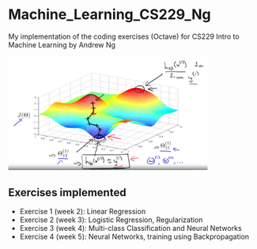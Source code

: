 # Machine_Learning_CS229_Ng
My implementation of the coding exercises (Octave) for CS229 Intro to Machine Learning by Andrew Ng

<!--- ![fig1](/optim_vis.png) --->
<img src="/optim_vis.png" width="80%">

## Exercises implemented
* Exercise 1 (week 2): Linear Regression
* Exercise 2 (week 3): Logistic Regression, Regularization
* Exercise 3 (week 4): Multi-class Classification and Neural Networks
* Exercise 4 (week 5): Neural Networks, training using Backpropagation
